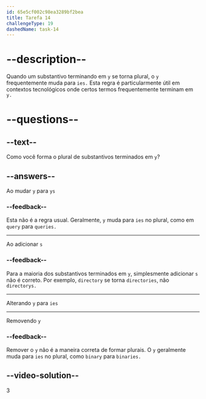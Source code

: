 ```yaml
---
id: 65e5cf002c98ea3289bf2bea
title: Tarefa 14
challengeType: 19
dashedName: task-14
---
```


# --description--

Quando um substantivo terminando em `y` se torna plural, o `y` frequentemente muda para `ies.` Esta regra é particularmente útil em contextos tecnológicos onde certos termos frequentemente terminam em `y.`

# --questions--

## --text--

Como você forma o plural de substantivos terminados em `y`?

## --answers--

Ao mudar `y` para `ys`

### --feedback--

Esta não é a regra usual. Geralmente, `y` muda para `ies` no plural, como em `query` para `queries.`

---

Ao adicionar `s`

### --feedback--

Para a maioria dos substantivos terminados em `y`, simplesmente adicionar `s` não é correto. Por exemplo, `directory` se torna `directories`, não `directorys.`

---

Alterando `y` para `ies`

---

Removendo `y`

### --feedback--

Remover o `y` não é a maneira correta de formar plurais. O `y` geralmente muda para `ies` no plural, como `binary` para `binaries.`

## --video-solution--

3
